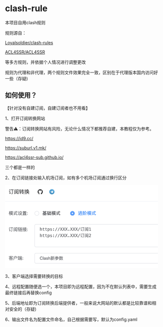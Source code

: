 # clash-rule

本项目自用clash规则

规则源自：

[Loyalsoldier/clash-rules](https://github.com/Loyalsoldier/clash-rules)

[ACL4SSR/ACL4SSR](https://github.com/ACL4SSR/ACL4SSR)

等多方规则，并依据个人情况进行调整更改

规则为代理和非代理，两个规则文件效果完全一致，区别在于代理版本国内访问好一些（存疑)

## 如何使用？

【针对没有自建订阅，自建订阅者也不用看】

1、打开订阅转换网站

警告⚠️：订阅转换网站有风险，无论什么情况下都推荐自建，本教程仅为参考。

https://id9.cc/

https://suburl.v1.mk/

https://acl4ssr-sub.github.io/

三个都是一样的

2、在订阅链接处输入机场订阅，如有多个机场订阅通过换行区分

![img](./img/1.png)

3、客户端选择需要转换的目标

4、远程配置随便选一个，本项目即为远程配置，因为不在默认列表中，需要生成最终链接后再替换config

5、后端地址即为订阅转换后端提供者，一般来说大网站的默认都是比较靠谱和相对安全的（存疑)

6、输出文件名为配置文件命名，自己根据需要写，默认为config.yaml
